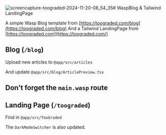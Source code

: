 ![screencapture-toograded-2024-11-20-08_54_35](https://github.com/user-attachments/assets/60f85238-f0c2-41c9-b541-fe731e4f2c7d)# WaspBlog & Tailwind LandingPage

A simple Wasp Blog template from [https://toograded.com/blog](https://toograded.com/blog)
And a Tailwind LandingPage from [https://toograded.com](https://toograded.com/)

## Blog (`/blog`)

Upload new articles to `@app/src/articles`

And update `@app/src/blog/ArticlePreview.tsx`

Don't forget the `main.wasp` route
---
## Landing Page (`/toograded`)

Find in `@app/src/TooGraded`

The `DarkModeSwitcher` is also updated.

